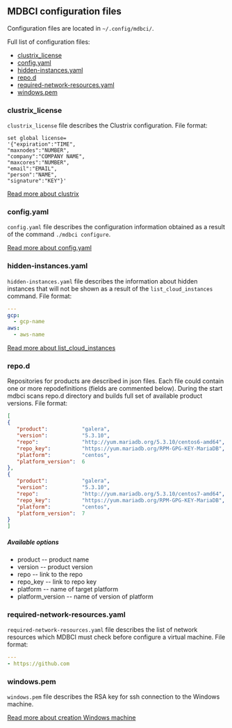 ## MDBCI configuration files

Configuration files are located in `~/.config/mdbci/`.

Full list of configuration files:
* [clustrix_license](#clustrix_license)
* [config.yaml](#configyaml)
* [hidden-instances.yaml](#hidden-instancesyaml)
* [repo.d](#repod)
* [required-network-resources.yaml](#required-network-resourcesyaml)
* [windows.pem]()

### clustrix_license

`clustrix_license` file describes the Clustrix configuration.
File format:
```
set global license=
'{"expiration":"TIME",
"maxnodes":"NUMBER",
"company":"COMPANY NAME",
"maxcores":"NUMBER",
"email":"EMAIL",
"person":"NAME",
"signature":"KEY"}'
```

[Read more about clustrix](detailed_topics/using_clustrix_product.md)

### config.yaml

`config.yaml` file describes the configuration information obtained as a result of the command `./mdbci configure`.

[Read more about config.yaml](detailed_topics/mdbci_configurations.md)

### hidden-instances.yaml

`hidden-instances.yaml` file describes the information about hidden instances that will not be shown as a result of the `list_cloud_instances` command.
File format:
```yaml
---
gcp:
  - gcp-name
aws:
  - aws-name
```

[Read more about list_cloud_instances](commands/list_cloud_instances_command.md)

### repo.d

Repositories for products are described in json files.
Each file could contain one or more repodefinitions (fields are commented below).
During the start mdbci scans repo.d directory and builds full set of available product versions.
File format:
```json
[
{
   "product":           "galera",
   "version":           "5.3.10",
   "repo":              "http://yum.mariadb.org/5.3.10/centos6-amd64",
   "repo_key":          "https://yum.mariadb.org/RPM-GPG-KEY-MariaDB",
   "platform":          "centos",
   "platform_version":  6
},
{
   "product":           "galera",
   "version":           "5.3.10",
   "repo":              "http://yum.mariadb.org/5.3.10/centos7-amd64",
   "repo_key":          "https://yum.mariadb.org/RPM-GPG-KEY-MariaDB",
   "platform":          "centos",
   "platform_version":  7
}
]
```
##### Available options

* product -- product name
* version -- product version
* repo -- link to the repo
* repo_key -- link to repo key
* platform  -- name of target platform
* platform_version -- name of version of platform

### required-network-resources.yaml

`required-network-resources.yaml` file describes the list of network resources which MDBCI must check before configure a virtual machine.
File format:
```yaml
---
- https://github.com
```

### windows.pem

`windows.pem` file describes the RSA key for ssh connection to the Windows machine.

[Read more about creation Windows machine](detailed_topics/using_windows_machines.md)
